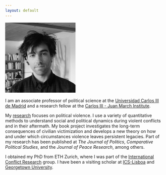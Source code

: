 ```yaml
---
layout: default
---
```


<img src="files/photo.JPG" style="width: 45%; height: 45%" />

I am an associate professor of political science at the [Universidad Carlos III de Madrid](https://www.uc3m.es/social-sciences-department/home) and a research fellow at the [Carlos III - Juan March Institute](https://ic3jm.es/).

My [research](./research.html) focuses on political violence. I use a variety of quantitative methods to understand social and political dynamics during violent conflicts and in their aftermath. My book project investigates the long-term consequences of civilian victimization and develops a new theory on how and under which circumstances violence leaves persistent legacies. Part of my research has been published at *The Journal of Politics*, *Comparative Political Studies*, and the *Journal of Peace Research*, among others.

I obtained my PhD from ETH Zurich, where I was part of the [International Conflict Research](https://icr.ethz.ch/) group.
I have been a visiting scholar at [ICS-Lisboa](https://www.ics.ulisboa.pt/) and [Georgetown University](https://government.georgetown.edu/).
